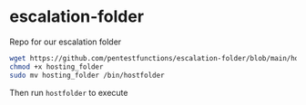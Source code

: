 # escalation-folder
Repo for our escalation folder


```bash
wget https://github.com/pentestfunctions/escalation-folder/blob/main/hosting_folder
chmod +x hosting_folder
sudo mv hosting_folder /bin/hostfolder
```

Then run `hostfolder` to execute
